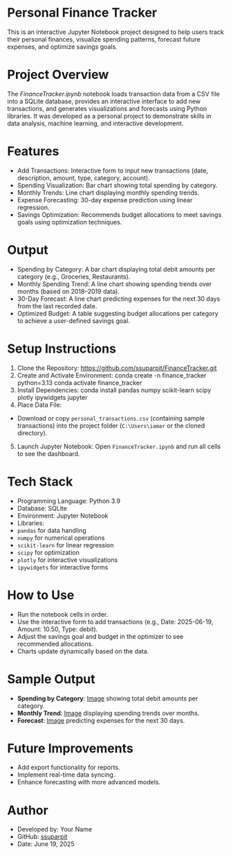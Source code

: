 # Personal Finance Tracker

This is an interactive Jupyter Notebook project designed to help users track their personal finances, visualize spending patterns, forecast future expenses, and optimize savings goals.

# Project Overview
The *FinanceTracker.ipynb* notebook loads transaction data from a CSV file into a SQLite database, provides an interactive interface to add new transactions, and generates visualizations and forecasts using Python libraries. It was developed as a personal project to demonstrate skills in data analysis, machine learning, and interactive development.

# Features
- Add Transactions: Interactive form to input new transactions (date, description, amount, type, category, account).
- Spending Visualization: Bar chart showing total spending by category.
- Monthly Trends: Line chart displaying monthly spending trends.
- Expense Forecasting: 30-day expense prediction using linear regression.
- Savings Optimization: Recommends budget allocations to meet savings goals using optimization techniques.

# Output
- Spending by Category: A bar chart displaying total debit amounts per category (e.g., Groceries, Restaurants).
- Monthly Spending Trend: A line chart showing spending trends over months (based on 2018–2019 data).
- 30-Day Forecast: A line chart predicting expenses for the next 30 days from the last recorded date.
- Optimized Budget: A table suggesting budget allocations per category to achieve a user-defined savings goal.

# Setup Instructions
1. Clone the Repository:
https://github.com/ssuparpit/FinanceTracker.git
2. Create and Activate Environment:
conda create -n finance_tracker python=3.13
conda activate finance_tracker
3. Install Dependencies:
conda install pandas numpy scikit-learn scipy plotly ipywidgets jupyter
4. Place Data File:
- Download or copy `personal_transactions.csv` (containing sample transactions) into the project folder (`C:\Users\iamar` or the cloned directory).
5. Launch Jupyter Notebook:
Open `FinanceTracker.ipynb` and run all cells to see the dashboard.

# Tech Stack
- Programming Language: Python 3.9
- Database: SQLite
- Environment: Jupyter Notebook
- Libraries: 
- `pandas` for data handling
- `numpy` for numerical operations
- `scikit-learn` for linear regression
- `scipy` for optimization
- `plotly` for interactive visualizations
- `ipywidgets` for interactive forms

# How to Use
- Run the notebook cells in order.
- Use the interactive form to add transactions (e.g., Date: 2025-06-19, Amount: 10.50, Type: debit).
- Adjust the savings goal and budget in the optimizer to see recommended allocations.
- Charts update dynamically based on the data.

# Sample Output
- **Spending by Category**: [Image](spending_by_category.png) showing total debit amounts per category.
- **Monthly Trend**: [Image](monthly_spending_trend.png) displaying spending trends over months.
- **Forecast**: [Image](30_day_forecast.png) predicting expenses for the next 30 days.

# Future Improvements
- Add export functionality for reports.
- Implement real-time data syncing.
- Enhance forecasting with more advanced models.

# Author
- Developed by: Your Name
- GitHub: [ssuparpit](https://github.com/ssuparpit)
- Date: June 19, 2025
